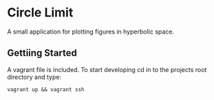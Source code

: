 Circle Limit
============

A small application for plotting figures in hyperbolic space.

Gettiing Started
----------------

A vagrant file is included. To start developing cd in to the projects root directory and type:

    vagrant up && vagrant ssh
